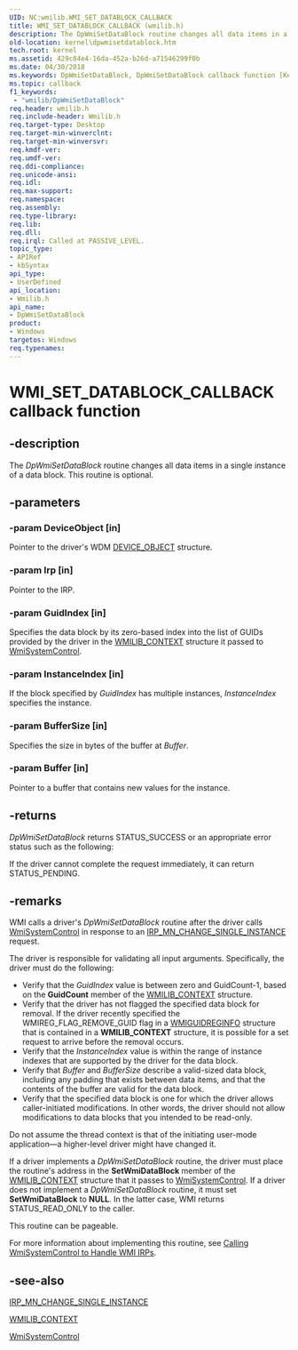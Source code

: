 ```yaml
---
UID: NC:wmilib.WMI_SET_DATABLOCK_CALLBACK
title: WMI_SET_DATABLOCK_CALLBACK (wmilib.h)
description: The DpWmiSetDataBlock routine changes all data items in a single instance of a data block. This routine is optional.
old-location: kernel\dpwmisetdatablock.htm
tech.root: kernel
ms.assetid: 429c84e4-16da-452a-b26d-a71546299f0b
ms.date: 04/30/2018
ms.keywords: DpWmiSetDataBlock, DpWmiSetDataBlock callback function [Kernel-Mode Driver Architecture], WMI_SET_DATABLOCK_CALLBACK, WMI_SET_DATABLOCK_CALLBACK callback, k903_bb4a483a-1ffc-4664-930b-13cc3579086e.xml, kernel.dpwmisetdatablock, wmilib/DpWmiSetDataBlock
ms.topic: callback
f1_keywords:
 - "wmilib/DpWmiSetDataBlock"
req.header: wmilib.h
req.include-header: Wmilib.h
req.target-type: Desktop
req.target-min-winverclnt: 
req.target-min-winversvr: 
req.kmdf-ver: 
req.umdf-ver: 
req.ddi-compliance: 
req.unicode-ansi: 
req.idl: 
req.max-support: 
req.namespace: 
req.assembly: 
req.type-library: 
req.lib: 
req.dll: 
req.irql: Called at PASSIVE_LEVEL.
topic_type:
- APIRef
- kbSyntax
api_type:
- UserDefined
api_location:
- Wmilib.h
api_name:
- DpWmiSetDataBlock
product:
- Windows
targetos: Windows
req.typenames: 
---
```


# WMI_SET_DATABLOCK_CALLBACK callback function


## -description


The <i>DpWmiSetDataBlock</i> routine changes all data items in a single instance of a data block. This routine is optional.


## -parameters




### -param DeviceObject [in]

Pointer to the driver's WDM <a href="https://docs.microsoft.com/windows-hardware/drivers/ddi/content/wdm/ns-wdm-_device_object">DEVICE_OBJECT</a> structure.


### -param Irp [in]

Pointer to the IRP.


### -param GuidIndex [in]

Specifies the data block by its zero-based index into the list of GUIDs provided by the driver in the <a href="https://docs.microsoft.com/windows-hardware/drivers/ddi/content/wmilib/ns-wmilib-_wmilib_context">WMILIB_CONTEXT</a> structure it passed to <a href="https://docs.microsoft.com/windows-hardware/drivers/ddi/content/wmilib/nf-wmilib-wmisystemcontrol">WmiSystemControl</a>.


### -param InstanceIndex [in]

If the block specified by <i>GuidIndex </i>has multiple instances, <i>InstanceIndex</i> specifies the instance.


### -param BufferSize [in]

Specifies the size in bytes of the buffer at <i>Buffer</i>.


### -param Buffer [in]

Pointer to a buffer that contains new values for the instance.


## -returns



<i>DpWmiSetDataBlock</i> returns STATUS_SUCCESS or an appropriate error status such as the following:

If the driver cannot complete the request immediately, it can return STATUS_PENDING.




## -remarks



WMI calls a driver's <i>DpWmiSetDataBlock</i> routine after the driver calls <a href="https://docs.microsoft.com/windows-hardware/drivers/ddi/content/wmilib/nf-wmilib-wmisystemcontrol">WmiSystemControl</a> in response to an <a href="https://docs.microsoft.com/windows-hardware/drivers/kernel/irp-mn-change-single-instance">IRP_MN_CHANGE_SINGLE_INSTANCE</a> request.

The driver is responsible for validating all input arguments. Specifically, the driver must do the following:

<ul>
<li>
Verify that the <i>GuidIndex</i> value is between zero and GuidCount-1, based on the <b>GuidCount</b> member of the <a href="https://docs.microsoft.com/windows-hardware/drivers/ddi/content/wmilib/ns-wmilib-_wmilib_context">WMILIB_CONTEXT</a> structure.

</li>
<li>
Verify that the driver has not flagged the specified data block for removal. If the driver recently specified the WMIREG_FLAG_REMOVE_GUID flag in a <a href="https://docs.microsoft.com/windows-hardware/drivers/ddi/content/wmilib/ns-wmilib-_wmiguidreginfo">WMIGUIDREGINFO</a> structure that is contained in a <b>WMILIB_CONTEXT</b> structure, it is possible for a set request to arrive before the removal occurs.

</li>
<li>
Verify that the <i>InstanceIndex</i> value is within the range of instance indexes that are supported by the driver for the data block.

</li>
<li>
Verify that <i>Buffer</i> and <i>BufferSize</i> describe a valid-sized data block, including any padding that exists between data items, and that the contents of the buffer are valid for the data block.

</li>
<li>
Verify that the specified data block is one for which the driver allows caller-initiated modifications. In other words, the driver should not allow modifications to data blocks that you intended to be read-only.

</li>
</ul>
Do not assume the thread context is that of the initiating user-mode application—a higher-level driver might have changed it.

If a driver implements a <i>DpWmiSetDataBlock</i> routine, the driver must place the routine's address in the <b>SetWmiDataBlock</b> member of the <a href="https://docs.microsoft.com/windows-hardware/drivers/ddi/content/wmilib/ns-wmilib-_wmilib_context">WMILIB_CONTEXT</a> structure that it passes to <a href="https://docs.microsoft.com/windows-hardware/drivers/ddi/content/wmilib/nf-wmilib-wmisystemcontrol">WmiSystemControl</a>. If a driver does not implement a <i>DpWmiSetDataBlock</i> routine, it must set <b>SetWmiDataBlock</b> to <b>NULL</b>. In the latter case, WMI returns STATUS_READ_ONLY to the caller.

This routine can be pageable.

For more information about implementing this routine, see <a href="https://docs.microsoft.com/windows-hardware/drivers/kernel/calling-wmisystemcontrol-to-handle-wmi-irps">Calling WmiSystemControl to Handle WMI IRPs</a>.




## -see-also




<a href="https://docs.microsoft.com/windows-hardware/drivers/kernel/irp-mn-change-single-instance">IRP_MN_CHANGE_SINGLE_INSTANCE</a>



<a href="https://docs.microsoft.com/windows-hardware/drivers/ddi/content/wmilib/ns-wmilib-_wmilib_context">WMILIB_CONTEXT</a>



<a href="https://docs.microsoft.com/windows-hardware/drivers/ddi/content/wmilib/nf-wmilib-wmisystemcontrol">WmiSystemControl</a>
 

 

